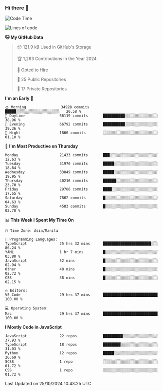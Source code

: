 ### Hi there 👋

<!--START_SECTION:waka-->
![Code Time](http://img.shields.io/badge/Code%20Time-1%2C241%20hrs%2039%20mins-blue)

![Lines of code](https://img.shields.io/badge/From%20Hello%20World%20I%27ve%20Written-67.3%20million%20lines%20of%20code-blue)

**🐱 My GitHub Data** 

> 📦 121.9 kB Used in GitHub's Storage 
 > 
> 🏆 1,263 Contributions in the Year 2024
 > 
> 💼 Opted to Hire
 > 
> 📜 25 Public Repositories 
 > 
> 🔑 17 Private Repositories 
 > 
**I'm an Early 🐤** 

```text
🌞 Morning                34928 commits       █████░░░░░░░░░░░░░░░░░░░░   20.58 % 
🌆 Daytime                66119 commits       ██████████░░░░░░░░░░░░░░░   38.96 % 
🌃 Evening                66792 commits       ██████████░░░░░░░░░░░░░░░   39.36 % 
🌙 Night                  1860 commits        ░░░░░░░░░░░░░░░░░░░░░░░░░   01.10 % 
```
📅 **I'm Most Productive on Thursday** 

```text
Monday                   21433 commits       ███░░░░░░░░░░░░░░░░░░░░░░   12.63 % 
Tuesday                  31970 commits       █████░░░░░░░░░░░░░░░░░░░░   18.84 % 
Wednesday                33849 commits       █████░░░░░░░░░░░░░░░░░░░░   19.95 % 
Thursday                 40216 commits       ██████░░░░░░░░░░░░░░░░░░░   23.70 % 
Friday                   29786 commits       ████░░░░░░░░░░░░░░░░░░░░░   17.55 % 
Saturday                 7862 commits        █░░░░░░░░░░░░░░░░░░░░░░░░   04.63 % 
Sunday                   4583 commits        █░░░░░░░░░░░░░░░░░░░░░░░░   02.70 % 
```


📊 **This Week I Spent My Time On** 

```text
🕑︎ Time Zone: Asia/Manila

💬 Programming Languages: 
TypeScript               25 hrs 32 mins      ██████████████████████░░░   86.24 % 
YAML                     1 hr 7 mins         █░░░░░░░░░░░░░░░░░░░░░░░░   03.80 % 
JavaScript               52 mins             █░░░░░░░░░░░░░░░░░░░░░░░░   02.94 % 
Other                    48 mins             █░░░░░░░░░░░░░░░░░░░░░░░░   02.72 % 
CSS                      38 mins             █░░░░░░░░░░░░░░░░░░░░░░░░   02.15 % 

🔥 Editors: 
VS Code                  29 hrs 37 mins      █████████████████████████   100.00 % 

💻 Operating System: 
Mac                      29 hrs 37 mins      █████████████████████████   100.00 % 
```

**I Mostly Code in JavaScript** 

```text
JavaScript               22 repos            █████████░░░░░░░░░░░░░░░░   37.93 % 
TypeScript               18 repos            ████████░░░░░░░░░░░░░░░░░   31.03 % 
Python                   12 repos            █████░░░░░░░░░░░░░░░░░░░░   20.69 % 
SCSS                     1 repo              ░░░░░░░░░░░░░░░░░░░░░░░░░   01.72 % 
CSS                      1 repo              ░░░░░░░░░░░░░░░░░░░░░░░░░   01.72 % 
```




 Last Updated on 25/10/2024 10:43:25 UTC
<!--END_SECTION:waka-->
